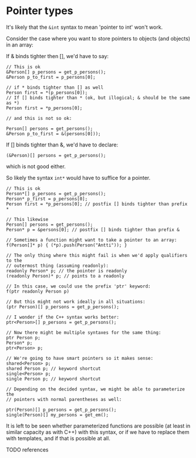 # Pointer types

It's likely that the `&int` syntax to mean 'pointer to int' won't work.

Consider the case where you want to store pointers to objects (and objects) in an array:

If & binds tighter then [], we'd have to say:

	// This is ok
	&Person[] p_persons = get_p_persons();
	&Person p_to_first = p_persons[0];

	// if * binds tighter than [] as well
	Person first = *(p_persons[0]); 
	// If [] binds tighter than * (ok, but illogical; & should be the same as *)
	Person first = *p_persons[0]; 

	// and this is not so ok: 

	Person[] persons = get_persons();
	&Person p_to_first = &(persons[0]));

If [] binds tighter than &, we'd have to declare:

	(&Person)[] persons = get_p_persons();

which is not good either.

So likely the syntax `int*` would have to suffice for a pointer.

	// This is ok
	Person*[] p_persons = get_p_persons();
	Person* p_first = p_persons[0];
	Person first = *p_persons[0]; // postfix [] binds tighter than prefix * 

	// This likewise
	Person[] persons = get_persons();
	Person* p = &persons[0]; // postfix [] binds tighter than prefix &

	// Sometimes a function might want to take a pointer to an array:
	f(Person[]* p) { (*p).push(Person("Antti")); }
	
	// The only thing where this might fail is when we'd apply qualifiers to the
	// outermost thing (assuming readonly):
	readonly Person* p; // the pointer is readonly
	(readonly Person)* p; // points to a readonly

	// In this case, we could use the prefix 'ptr' keyword:
	f(ptr readonly Person p)

	// But this might not work ideally in all situations:
	(ptr Person)[] p_persons = get_p_persons();

	// I wonder if the C++ syntax works better:
	ptr<Person>[] p_persons = get_p_persons();

	// Now there might be multiple syntaxes for the same thing:
	ptr Person p;
	Person* p;
	ptr<Person> p;

	// We're going to have smart pointers so it makes sense:
	shared<Person> p;
	shared Person p; // keyword shortcut
	single<Person> p;
	single Person p; // keyword shortcut

	// Depending on the decided syntax, we might be able to parameterize the
	// pointers with normal parentheses as well:

	ptr(Person)[] p_persons = get_p_persons();
	single(Person)[] my_persons = get_em();

It is left to be seen whether parameterized functions are possible (at least in
similar capacity as with C++) with this syntax, or if we have to replace them
with templates, and if that is possible at all.

TODO references

